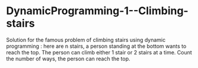 # DynamicProgramming-1--Climbing-stairs
Solution for the famous problem of climbing stairs using dynamic programming :
here are n stairs, a person standing at the bottom wants to reach the top. The person can climb either 1 stair or 2 stairs at a time. Count the number of ways, the person can reach the top.
